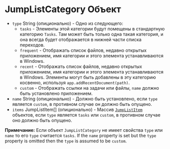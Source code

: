 # JumpListCategory Объект

* `type` String (опиционально) - Одно из следующего: 
  * `tasks` - Элементы этой категории будут помещены в стандартную категорию `Tasks`. Там может быть только одна такая категория, и она всегда будет отображается в нижней части списка переходов.
  * `frequent` - Отображать список файлов, недавно открытых приложением, имя категории и этого элемента устанавливаются в Windows.
  * `recent` - Отображать список файлов, недавно открытых приложением, имя категории и этого элемента устанавливаются в Windows. Элементы могут быть добавлены в эту категорию косвенно, используя `app.addRecentDocument(path)`.
  * `custom` - Отображать ссылки на задачи или файлы, `name` должно быть установлено приложением.
* `name` String (опиционально) - Должно быть установлено, если `type` является `custom`, в противном случае он должно быть опущено.
* `items` JumpListItem[] (опиционально) - Массив [`JumpListItem`](jump-list-item.md) объектов, если `type` является `tasks` или `custom`, в противном случае оно должно быть опущено.

**Примечание:** Если объект `JumpListCategory` не имеет свойства `type` или `name` то его `type` считается `tasks`. If the `name` property is set but the `type` property is omitted then the `type` is assumed to be `custom`.